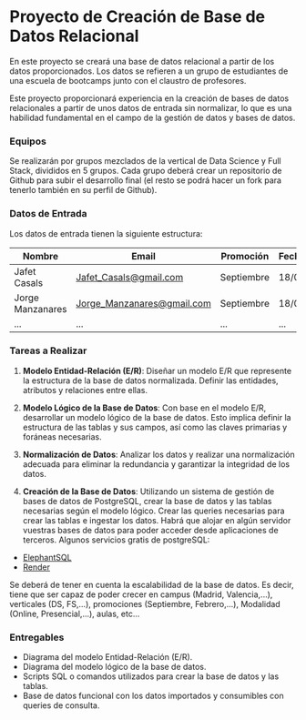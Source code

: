 # Proyecto de Creación de Base de Datos Relacional

En este proyecto se creará una base de datos relacional a partir de los datos proporcionados. Los datos se refieren a un grupo de estudiantes de una escuela de bootcamps junto con el claustro de profesores. 

Este proyecto proporcionará experiencia en la creación de bases de datos relacionales a partir de unos datos de entrada sin normalizar, lo que es una habilidad fundamental en el campo de la gestión de datos y bases de datos.

### Equipos

Se realizarán por grupos mezclados de la vertical de Data Science y Full Stack, divididos en 5 grupos. Cada grupo deberá crear un repositorio de Github para subir el desarrollo final (el resto se podrá hacer un fork para tenerlo también en su perfil de Github).

### Datos de Entrada

Los datos de entrada tienen la siguiente estructura:

| Nombre              | Email                   | Promoción | Fecha_comienzo | Campus | Proyecto_HLF | Proyecto_EDA | Proyecto_BBDD | Proyecto_ML | Proyecto_Deployment |
|---------------------|-------------------------|-----------|----------------|--------|--------------|-------------|--------------|------------|--------------------|
| Jafet Casals        | Jafet_Casals@gmail.com  | Septiembre| 18/09/2023     | Madrid | Apto         | No Apto     | Apto         | Apto       | Apto               |
| Jorge Manzanares    | Jorge_Manzanares@gmail.com | Septiembre | 18/09/2023 | Madrid | Apto         | No Apto     | Apto         | Apto       | Apto               |
| ...                 | ...                     | ...       | ...            | ...    | ...          | ...         | ...          | ...        | ...                |

### Tareas a Realizar

1. **Modelo Entidad-Relación (E/R)**: Diseñar un modelo E/R que represente la estructura de la base de datos normalizada. Definir las entidades, atributos y relaciones entre ellas.

2. **Modelo Lógico de la Base de Datos**: Con base en el modelo E/R, desarrollar un modelo lógico de la base de datos. Esto implica definir la estructura de las tablas y sus campos, así como las claves primarias y foráneas necesarias.

3. **Normalización de Datos**: Analizar los datos y realizar una normalización adecuada para eliminar la redundancia y garantizar la integridad de los datos.

4. **Creación de la Base de Datos**: Utilizando un sistema de gestión de bases de datos de PostgreSQL, crear la base de datos y las tablas necesarias según el modelo lógico. Crear las queries necesarias para crear las tablas e ingestar los datos. Habrá que alojar en algún servidor vuestras bases de datos para poder acceder desde aplicaciones de terceros.
Algunos servicios gratis de postgreSQL:

- [ElephantSQL](https://www.elephantsql.com/)
- [Render](https://render.com/docs/databases)


Se deberá de tener en cuenta la escalabilidad de la base de datos. Es decir, tiene que ser capaz de poder crecer en campus (Madrid, Valencia,...), verticales (DS, FS,...), promociones (Septiembre, Febrero,...), Modalidad (Online, Presencial,...), aulas, etc...

### Entregables

- Diagrama del modelo Entidad-Relación (E/R).
- Diagrama del modelo lógico de la base de datos.
- Scripts SQL o comandos utilizados para crear la base de datos y las tablas.
- Base de datos funcional con los datos importados y consumibles con queries de consulta.


